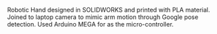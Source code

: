 Robotic Hand designed in SOLIDWORKS and printed with PLA material.
Joined to laptop camera to mimic arm motion through Google pose detection.
Used Arduino MEGA for as the micro-controller.
